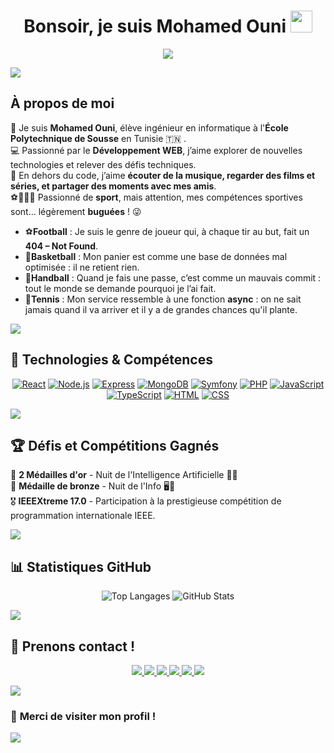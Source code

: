 <h1 align="center"><b>Bonsoir, je suis Mohamed Ouni</b> <img src="https://media.giphy.com/media/hvRJCLFzcasrR4ia7z/giphy.gif" width="35"></h1>

<p align="center">
  <a href="#"><img src="https://readme-typing-svg.herokuapp.com?font=Times+New+Roman&color=cyan&size=25&center=true&vCenter=true&width=650&height=100&lines=Bienvenue+sur+mon+profil!;Je+suis+Mohamed+Ouni+❤;Développeur+Web+et+étudiant+en+génie+informatique;Passionné+par+les+nouvelles+technologies+🚀;Toujours+en+quête+de+nouveaux+apprentissages!"></a>
</p>

<img src="https://user-images.githubusercontent.com/73097560/115834477-dbab4500-a447-11eb-908a-139a6edaec5c.gif">


## **À propos de moi**
👋 Je suis **Mohamed Ouni**, élève ingénieur en informatique à l'**École Polytechnique de Sousse** en Tunisie 🇹🇳 .  
💻 Passionné par le **Développement WEB**, j’aime explorer de nouvelles technologies et relever des défis techniques.  
🎵 En dehors du code, j’aime **écouter de la musique, regarder des films et séries, et partager des moments avec mes amis**.  
⚽🏀🏐🎾 Passionné de **sport**, mais attention, mes compétences sportives sont... légèrement **buguées** ! 😜  
- ⚽**Football** : Je suis le genre de joueur qui, à chaque tir au but, fait un **404 – Not Found**.  
- 🏀**Basketball** : Mon panier est comme une base de données mal optimisée : il ne retient rien.  
- 🏐**Handball** : Quand je fais une passe, c’est comme un mauvais commit : tout le monde se demande pourquoi je l’ai fait.  
- 🎾**Tennis** : Mon service ressemble à une fonction **async** : on ne sait jamais quand il va arriver et il y a de grandes chances qu'il plante.  


<img src="https://user-images.githubusercontent.com/73097560/115834477-dbab4500-a447-11eb-908a-139a6edaec5c.gif">


## 🚀 **Technologies & Compétences**
<div align="center">
  
[![React](https://img.shields.io/badge/-React-61DBFB?style=for-the-badge&logo=react&logoColor=black)](#)
[![Node.js](https://img.shields.io/badge/-Node.js-3C873A?style=for-the-badge&logo=node.js&logoColor=white)](#)
[![Express](https://img.shields.io/badge/-Express-000000?style=for-the-badge&logo=express&logoColor=white)](#)
[![MongoDB](https://img.shields.io/badge/-MongoDB-47A248?style=for-the-badge&logo=mongodb&logoColor=white)](#)
[![Symfony](https://img.shields.io/badge/-Symfony-000000?style=for-the-badge&logo=symfony&logoColor=white)](#)
[![PHP](https://img.shields.io/badge/-PHP-777BB4?style=for-the-badge&logo=php&logoColor=white)](#)
[![JavaScript](https://img.shields.io/badge/-JavaScript-F7DF1E?style=for-the-badge&logo=javascript&logoColor=black)](#)
[![TypeScript](https://img.shields.io/badge/-TypeScript-3178C6?style=for-the-badge&logo=typescript&logoColor=white)](#)
[![HTML](https://img.shields.io/badge/-HTML-E34F26?style=for-the-badge&logo=html5&logoColor=white)](#)
[![CSS](https://img.shields.io/badge/-CSS-1572B6?style=for-the-badge&logo=css3&logoColor=white)](#)

</div>
<img src="https://user-images.githubusercontent.com/73097560/115834477-dbab4500-a447-11eb-908a-139a6edaec5c.gif">


## 🏆 Défis et Compétitions Gagnés  

🥇 **2 Médailles d'or** - Nuit de l'Intelligence Artificielle 🧠✨  
🥉 **Médaille de bronze** - Nuit de l'Info 🖥️🌙  
🎖 **IEEEXtreme 17.0** - Participation à la prestigieuse compétition de programmation internationale IEEE.  

<img src="https://user-images.githubusercontent.com/73097560/115834477-dbab4500-a447-11eb-908a-139a6edaec5c.gif">


## 📊 **Statistiques GitHub**
<div align="center">

![Top Langages](https://github-readme-stats.vercel.app/api/top-langs/?username=mohamedouni1&theme=algolia&layout=compact)
![GitHub Stats](https://github-readme-stats.vercel.app/api?username=mohamedouni1&show_icons=true&theme=algolia)

</div>

<img src="https://user-images.githubusercontent.com/73097560/115834477-dbab4500-a447-11eb-908a-139a6edaec5c.gif">


## 🔗 **Prenons contact !**
<div align="center">
  <p align="center">
    <a href="mailto:mohamedouni926@gmail.com" target="_blank">
      <img src="https://img.shields.io/badge/-Gmail-D14836?style=for-the-badge&logo=gmail&logoColor=white">
    </a>
    <a href="https://www.linkedin.com/in/mohamedouni/" target="_blank">
      <img src="https://img.shields.io/badge/-LinkedIn-0077B5?style=for-the-badge&logo=linkedin&logoColor=white">
    </a>
    <a href="https://www.instagram.com/med.ounii/" target="_blank">
      <img src="https://img.shields.io/badge/-Instagram-E4405F?style=for-the-badge&logo=instagram&logoColor=white">
    </a>
    <a href="https://www.facebook.com/mohamedouni32" target="_blank">
      <img src="https://img.shields.io/badge/-Facebook-1877F2?style=for-the-badge&logo=facebook&logoColor=white">
    </a>
    <a href="https://www.youtube.com/@ounimohamed8315" target="_blank">
      <img src="https://img.shields.io/badge/-YouTube-FF0000?style=for-the-badge&logo=youtube&logoColor=white">
    </a>
    <a href="https://mohamedouni1.github.io/site-portfolio/" target="_blank">
      <img src="https://img.shields.io/badge/-Website-000000?style=for-the-badge&logo=globe&logoColor=white">
    </a>
  </p>
</div>



<img src="https://user-images.githubusercontent.com/73097560/115834477-dbab4500-a447-11eb-908a-139a6edaec5c.gif">

### 🎯 **Merci de visiter mon profil !**
<img src="https://user-images.githubusercontent.com/73097560/115834477-dbab4500-a447-11eb-908a-139a6edaec5c.gif">
